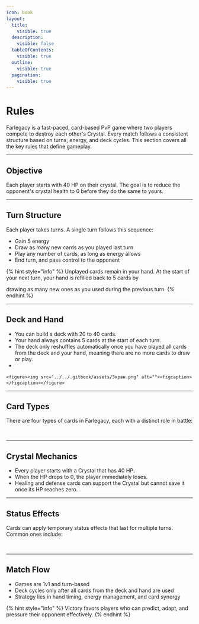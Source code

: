 ```yaml
---
icon: book
layout:
  title:
    visible: true
  description:
    visible: false
  tableOfContents:
    visible: true
  outline:
    visible: true
  pagination:
    visible: true
---
```


# Rules

Farlegacy is a fast-paced, card-based PvP game where two players compete to destroy each other's Crystal. Every match follows a consistent structure based on turns, energy, and deck cycles. This section covers all the key rules that define gameplay.

***

## Objective

Each player starts with 40 HP on their crystal. The goal is to reduce the opponent's crystal health to 0 before they do the same to yours.

***

## Turn Structure

Each player takes turns. A single turn follows this sequence:

* Gain 5 energy
* Draw as many new cards as you played last turn
* Play any number of cards, as long as energy allows
* End turn, and pass control to the opponent

{% hint style="info" %}
Unplayed cards remain in your hand. At the start of your next turn, your hand is refilled back to 5 cards by&#x20;

drawing as many new ones as you used during the previous turn.
{% endhint %}

***

## Deck and Hand

* You can build a deck with 20 to 40 cards.
* Your hand always contains 5 cards at the start of each turn.
* The deck only reshuffles automatically once you have played all cards from the deck and your hand, meaning there are no more cards to draw or play.
*

    <figure><img src="../../.gitbook/assets/Экран.png" alt=""><figcaption></figcaption></figure>

***

## Card Types

There are four types of cards in Farlegacy, each with a distinct role in battle:

<figure><img src="../../.gitbook/assets/Cards (1).png" alt=""><figcaption></figcaption></figure>

***

## Crystal Mechanics

* Every player starts with a Crystal that has 40 H&#x50;**.**
* When the HP drops to 0, the player immediately loses.
* Healing and defense cards can support the Crystal but cannot save it once its HP reaches zero.

***

## Status Effects

Cards can apply temporary status effects that last for multiple turns. Common ones include:

<figure><img src="../../.gitbook/assets/Icon (1).png" alt=""><figcaption></figcaption></figure>

***

## Match Flow

* Games are 1v1 and turn-based
* Deck cycles only after all cards from the deck and hand are used
* Strategy lies in hand timing, energy management, and card synergy

{% hint style="info" %}
Victory favors players who can predict, adapt, and pressure their opponent effectively.
{% endhint %}
